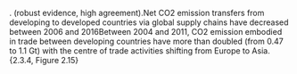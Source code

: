 . (robust evidence, high agreement).Net CO2 emission transfers from developing to developed countries via global supply chains have decreased between 2006 and 2016Between 2004 and 2011, CO2 emission embodied in trade between developing countries have more than doubled (from 0.47 to 1.1 Gt) with the centre of trade activities shifting from Europe to Asia. {2.3.4, Figure 2.15}